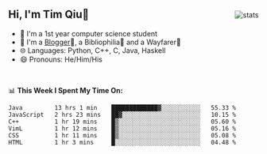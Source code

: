 <p>
<img src="https://github-readme-stats.vercel.app/api?username=qyxtim&show_icons=true" alt="stats" align="right" style="padding-top:20px"/>
</p>

## Hi, I'm Tim Qiu👋

- 🔭 I'm a 1st year computer science student
- 🌱 I'm a [Blogger](https://blog.blinkstar.cn)📝, a Bibliophilia📕 and a Wayfarer🚶
- 🌐 Languages: Python, C++, C, Java, Haskell
- 😄 Pronouns: He/Him/His

<br>

📊 **This Week I Spent My Time On:**
<!--START_SECTION:waka-->

```text
Java         13 hrs 1 min    █████████████▓░░░░░░░░░░░   55.33 %
JavaScript   2 hrs 23 mins   ██▓░░░░░░░░░░░░░░░░░░░░░░   10.15 %
C++          1 hr 19 mins    █▒░░░░░░░░░░░░░░░░░░░░░░░   05.60 %
VimL         1 hr 12 mins    █▒░░░░░░░░░░░░░░░░░░░░░░░   05.16 %
CSS          1 hr 11 mins    █▒░░░░░░░░░░░░░░░░░░░░░░░   05.08 %
HTML         1 hr 3 mins     █░░░░░░░░░░░░░░░░░░░░░░░░   04.48 %
```

<!--END_SECTION:waka-->
